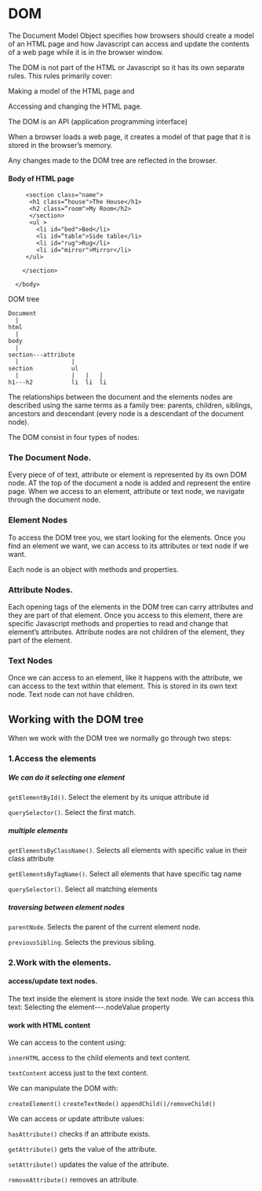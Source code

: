 

# DOM

The Document Model Object specifies how browsers should create a model of an HTML page and how Javascript can access and update the contents of a web page while it is in the browser window.

The DOM is not part of the HTML or Javascript so it has its own separate rules. This rules primarily cover:

Making a model of the HTML page and

Accessing and changing the HTML page.



The DOM is an API (application programming interface)

When a browser loads a web page, it creates a model of that page that it is stored in the browser’s memory.

Any changes made to the DOM tree are reflected in the browser.

#### Body of HTML page 

<html>
  <body>
      <section class="container">

         <section class="name">
          <h1 class=“house">The House</h1>
          <h2 class=“room">My Room</h2>
          </section>
          <ul >
            <li id="bed">Bed</li>
            <li id=“table">Side table</li>
            <li id="rug">Rug</li>
            <li id="mirror">Mirror</li>
         </ul>
                  
        </section>

      </body>

</html>

DOM tree

    Document
      |
    html
      |
    body
      |
    section---attribute
      |               |                 
    section           ul
      |               |   |   |
    h1---h2           li  li  li

The relationships between the document and the elements nodes are described using the same terms as a family tree:
parents, children, siblings, ancestors and descendant (every node is a descendant of the document node).

The DOM consist in four types of nodes:

### The Document Node.

Every piece of of text, attribute or element is represented by its own DOM node.
AT the top of the document a node is added and represent the entire page. When we access to an element, attribute or text node, we navigate through the document node.

### Element Nodes

 To access the DOM tree you, we start looking for the elements. Once you find an element we want, we can access to its attributes or text node if we want.

Each node is an object with methods and properties.

### Attribute Nodes.

Each opening tags of the elements in the DOM tree can carry attributes and they are part of that element. Once you access to this element, there are specific Javascript methods and properties to read and change that element’s attributes. Attribute nodes are not children of the element, they part of the element.

### Text Nodes

Once we can access to an element, like it happens with the attribute, we can access to the text within that element. This is stored in its own text node. Text node can not have children.

## Working with the DOM tree

When we work with the DOM tree we normally go through two steps:

### 1.Access the elements

##### We can do it selecting one element

`getElementById()`. Select the element by its unique attribute id

`querySelector()`. Select the first match.

##### multiple elements

`getElementsByClassName()`. Selects all elements with specific value in their class 			attribute

`getElementsByTagName()`. Select all elements that have specific tag name

`querySelector()`. Select all matching elements

##### traversing between element nodes

`parentNode`. Selects the parent of the current element node.

`previousSibling`. Selects the previous sibling.

### 2.Work with the elements.

#### access/update text nodes.

The text inside the element is store inside the text node. We can access this text:
Selecting the element---.nodeValue property

#### work with HTML content

We can access to the content using:

`innerHTML` access to the child elements and text content.

`textContent` access just to the text content.

We can manipulate the DOM with:

`createElement()`
`createTextNode()`
`appendChild()/removeChild()`

We can access or update attribute values:

`hasAttribute()`  checks if an attribute exists.

`getAttribute()` gets the value of the attribute.

`setAttribute()` updates the value of the attribute.

`removeAttribute()` removes an attribute.


